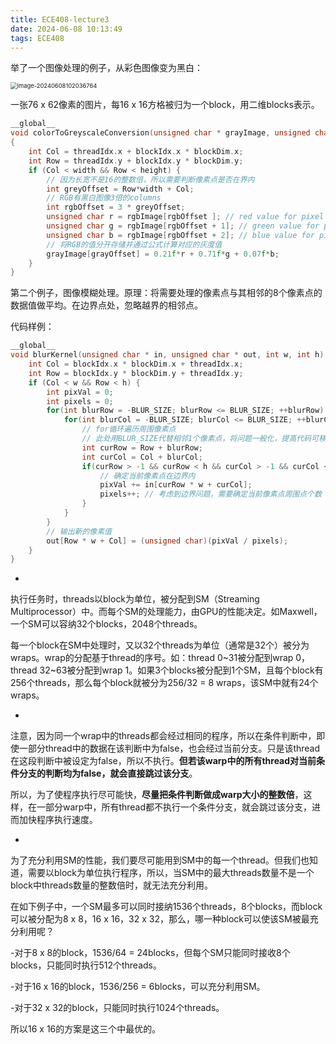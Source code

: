 ```yaml
---
title: ECE408-lecture3
date: 2024-06-08 10:13:49
tags: ECE408
---
```


举了一个图像处理的例子，从彩色图像变为黑白：

<img src="https://s2.loli.net/2024/06/08/wPpDgM4umSz1Ex5.png" alt="image-20240608102036764" style="zoom:67%;" />

一张76 x 62像素的图片，每16 x 16方格被归为一个block，用二维blocks表示。

```c
__global__ 
void colorToGreyscaleConversion(unsigned char * grayImage, unsigned char * 					rgbImage, int width, int height) 
{
	int Col = threadIdx.x + blockIdx.x * blockDim.x;
	int Row = threadIdx.y + blockIdx.y * blockDim.y;
	if (Col < width && Row < height) {
		// 因为长宽不是16的整数倍，所以需要判断像素点是否在界内
		int greyOffset = Row*width + Col;
		// RGB有黑白图像3倍的columns
		int rgbOffset = 3 * greyOffset;
		unsigned char r = rgbImage[rgbOffset ]; // red value for pixel
		unsigned char g = rgbImage[rgbOffset + 1]; // green value for pixel
		unsigned char b = rgbImage[rgbOffset + 2]; // blue value for pixel
		// 将RGB的值分开存储并通过公式计算对应的灰度值
		grayImage[grayOffset] = 0.21f*r + 0.71f*g + 0.07f*b;
	}
}
```

第二个例子，图像模糊处理。原理：将需要处理的像素点与其相邻的8个像素点的数据值做平均。在边界点处，忽略越界的相邻点。

代码样例：

```c
__global__
void blurKernel(unsigned char * in, unsigned char * out, int w, int h) {
	int Col = blockIdx.x * blockDim.x + threadIdx.x;
	int Row = blockIdx.y * blockDim.y + threadIdx.y;
	if (Col < w && Row < h) {
		int pixVal = 0;
		int pixels = 0;
		for(int blurRow = -BLUR_SIZE; blurRow <= BLUR_SIZE; ++blurRow) {
			for(int blurCol = -BLUR_SIZE; blurCol <= BLUR_SIZE; ++blurCol) {
                // for循环遍历周围像素点
                // 此处用BLUR_SIZE代替相邻1个像素点，将问题一般化，提高代码可移植性
				int curRow = Row + blurRow;
				int curCol = Col + blurCol;
				if(curRow > -1 && curRow < h && curCol > -1 && curCol < w) {
                    // 确定当前像素点在边界内
					pixVal += in[curRow * w + curCol];
					pixels++; // 考虑到边界问题，需要确定当前像素点周围点个数
				}
			}
		}
		// 输出新的像素值
		out[Row * w + Col] = (unsigned char)(pixVal / pixels);
	}
}
```

*

执行任务时，threads以block为单位，被分配到SM（Streaming Multiprocessor）中。而每个SM的处理能力，由GPU的性能决定。如Maxwell，一个SM可以容纳32个blocks，2048个threads。

每一个block在SM中处理时，又以32个threads为单位（通常是32个）被分为wraps。wrap的分配基于thread的序号。如：thread 0~31被分配到wrap 0，thread 32~63被分配到wrap 1。如果3个blocks被分配到1个SM，且每个block有256个threads，那么每个block就被分为256/32 = 8 wraps，该SM中就有24个wraps。

*

注意，因为同一个wrap中的threads都会经过相同的程序，所以在条件判断中，即使一部分thread中的数据在该判断中为false，也会经过当前分支。只是该thread在这段判断中被设定为false，所以不执行。**但若该warp中的所有thread对当前条件分支的判断均为false，就会直接跳过该分支**。

所以，为了使程序执行尽可能快，**尽量把条件判断做成warp大小的整数倍**，这样，在一部分warp中，所有thread都不执行一个条件分支，就会跳过该分支，进而加快程序执行速度。

*

为了充分利用SM的性能，我们要尽可能用到SM中的每一个thread。但我们也知道，需要以block为单位执行程序，所以，当SM中的最大threads数量不是一个block中threads数量的整数倍时，就无法充分利用。

在如下例子中，一个SM最多可以同时接纳1536个threads，8个blocks，而block可以被分配为8 x 8，16 x 16，32 x 32，那么，哪一种block可以使该SM被最充分利用呢？

-对于8 x 8的block，1536/64 = 24blocks，但每个SM只能同时接收8个blocks，只能同时执行512个threads。

-对于16 x 16的block，1536/256 = 6blocks，可以充分利用SM。

-对于32 x 32的block，只能同时执行1024个threads。

所以16 x 16的方案是这三个中最优的。
